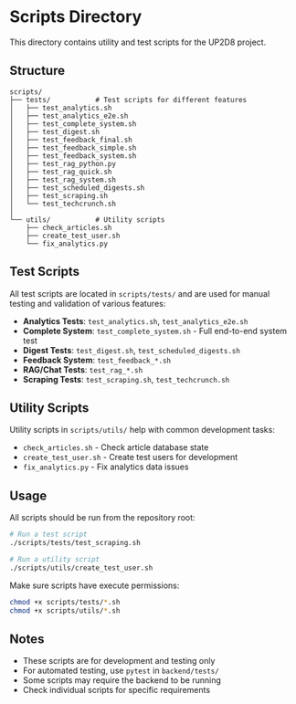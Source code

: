 # Scripts Directory

This directory contains utility and test scripts for the UP2D8 project.

## Structure

```
scripts/
├── tests/           # Test scripts for different features
│   ├── test_analytics.sh
│   ├── test_analytics_e2e.sh
│   ├── test_complete_system.sh
│   ├── test_digest.sh
│   ├── test_feedback_final.sh
│   ├── test_feedback_simple.sh
│   ├── test_feedback_system.sh
│   ├── test_rag_python.py
│   ├── test_rag_quick.sh
│   ├── test_rag_system.sh
│   ├── test_scheduled_digests.sh
│   ├── test_scraping.sh
│   └── test_techcrunch.sh
│
└── utils/           # Utility scripts
    ├── check_articles.sh
    ├── create_test_user.sh
    └── fix_analytics.py
```

## Test Scripts

All test scripts are located in `scripts/tests/` and are used for manual testing and validation of various features:

- **Analytics Tests**: `test_analytics.sh`, `test_analytics_e2e.sh`
- **Complete System**: `test_complete_system.sh` - Full end-to-end system test
- **Digest Tests**: `test_digest.sh`, `test_scheduled_digests.sh`
- **Feedback System**: `test_feedback_*.sh`
- **RAG/Chat Tests**: `test_rag_*.sh`
- **Scraping Tests**: `test_scraping.sh`, `test_techcrunch.sh`

## Utility Scripts

Utility scripts in `scripts/utils/` help with common development tasks:

- `check_articles.sh` - Check article database state
- `create_test_user.sh` - Create test users for development
- `fix_analytics.py` - Fix analytics data issues

## Usage

All scripts should be run from the repository root:

```bash
# Run a test script
./scripts/tests/test_scraping.sh

# Run a utility script
./scripts/utils/create_test_user.sh
```

Make sure scripts have execute permissions:

```bash
chmod +x scripts/tests/*.sh
chmod +x scripts/utils/*.sh
```

## Notes

- These scripts are for development and testing only
- For automated testing, use `pytest` in `backend/tests/`
- Some scripts may require the backend to be running
- Check individual scripts for specific requirements
